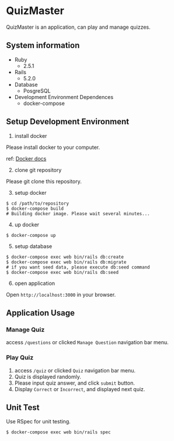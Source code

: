 # QuizMaster

QuizMaster is an application, can play and manage quizzes.

## System information

- Ruby
  - 2.5.1
- Rails
  - 5.2.0
- Database
  - PosgreSQL
- Development Environment Dependences
  - docker-compose

## Setup Development Environment

1. install docker

Please install docker to your computer.

ref: [Docker docs](https://docs.docker.com/install/)

2. clone git repository

Please git clone this repository.

3. setup docker

```
$ cd /path/to/repository
$ docker-compose build
# Building docker image. Please wait several minutes...
```

4. up docker

```
$ docker-compose up
```

5. setup database

```
$ docker-compose exec web bin/rails db:create
$ docker-compose exec web bin/rails db:migrate
# if you want seed data, please execute db:seed command
$ docker-compose exec web bin/rails db:seed
```

6. open application

Open `http://localhost:3000` in your browser.

## Application Usage

### Manage Quiz

access `/questions` or clicked `Manage Question` navigation bar menu.

### Play Quiz

1. access `/quiz` or clicked `Quiz` navigation bar menu.
2. Quiz is displayed randomly.
3. Please input quiz answer, and click `submit` button.
4. Display `Correct` or `Incorrect`, and displayed next quiz.

## Unit Test

Use RSpec for unit testing.

```
$ docker-compose exec web bin/rails spec
```
